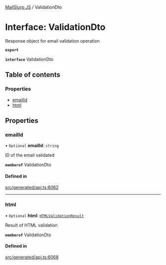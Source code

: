 [MailSlurp JS](../README.md) / ValidationDto

# Interface: ValidationDto

Response object for email validation operation

**`export`**

**`interface`** ValidationDto

## Table of contents

### Properties

- [emailId](ValidationDto.md#emailid)
- [html](ValidationDto.md#html)

## Properties

### emailId

• `Optional` **emailId**: `string`

ID of the email validated

**`memberof`** ValidationDto

#### Defined in

[src/generated/api.ts:6062](https://github.com/mailslurp/mailslurp-client/blob/f0f645f/src/generated/api.ts#L6062)

___

### html

• `Optional` **html**: [`HTMLValidationResult`](HTMLValidationResult.md)

Result of HTML validation

**`memberof`** ValidationDto

#### Defined in

[src/generated/api.ts:6068](https://github.com/mailslurp/mailslurp-client/blob/f0f645f/src/generated/api.ts#L6068)
